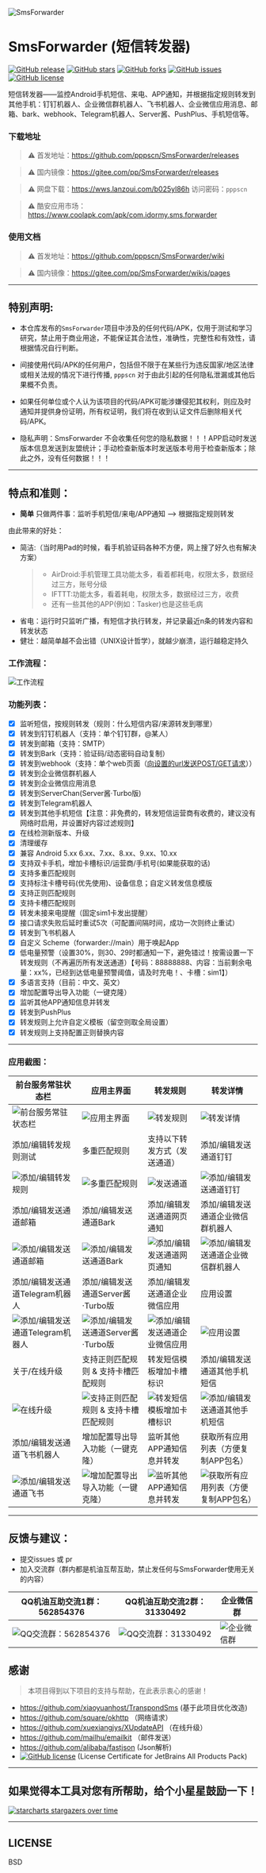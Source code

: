 ![SmsForwarder](pic/SmsForwarder.png)

# SmsForwarder (短信转发器)

[![GitHub release](https://img.shields.io/github/release/pppscn/SmsForwarder.svg)](https://github.com/pppscn/SmsForwarder/releases) [![GitHub stars](https://img.shields.io/github/stars/pppscn/SmsForwarder)](https://github.com/pppscn/SmsForwarder/stargazers) [![GitHub forks](https://img.shields.io/github/forks/pppscn/SmsForwarder)](https://github.com/pppscn/SmsForwarder/network/members) [![GitHub issues](https://img.shields.io/github/issues/pppscn/SmsForwarder)](https://github.com/pppscn/SmsForwarder/issues) [![GitHub license](https://img.shields.io/github/license/pppscn/SmsForwarder)](https://github.com/pppscn/SmsForwarder/blob/main/LICENSE)

短信转发器——监控Android手机短信、来电、APP通知，并根据指定规则转发到其他手机：钉钉机器人、企业微信群机器人、飞书机器人、企业微信应用消息、邮箱、bark、webhook、Telegram机器人、Server酱、PushPlus、手机短信等。

### 下载地址

> ⚠ 首发地址：https://github.com/pppscn/SmsForwarder/releases

> ⚠ 国内镜像：https://gitee.com/pp/SmsForwarder/releases

> ⚠ 网盘下载：https://wws.lanzoui.com/b025yl86h 访问密码：`pppscn`

> ⚠ 酷安应用市场：https://www.coolapk.com/apk/com.idormy.sms.forwarder

### 使用文档

> ⚠ 首发地址：https://github.com/pppscn/SmsForwarder/wiki

> ⚠ 国内镜像：https://gitee.com/pp/SmsForwarder/wikis/pages

--------

## 特别声明:

* 本仓库发布的`SmsForwarder`项目中涉及的任何代码/APK，仅用于测试和学习研究，禁止用于商业用途，不能保证其合法性，准确性，完整性和有效性，请根据情况自行判断。

* 间接使用代码/APK的任何用户，包括但不限于在某些行为违反国家/地区法律或相关法规的情况下进行传播, `pppscn` 对于由此引起的任何隐私泄漏或其他后果概不负责。

* 如果任何单位或个人认为该项目的代码/APK可能涉嫌侵犯其权利，则应及时通知并提供身份证明，所有权证明，我们将在收到认证文件后删除相关代码/APK。

* 隐私声明：SmsForwarder 不会收集任何您的隐私数据！！！APP启动时发送版本信息发送到友盟统计；手动检查新版本时发送版本号用于检查新版本；除此之外，没有任何数据！！！

--------

## 特点和准则：

* **简单** 只做两件事：监听手机短信/来电/APP通知 --> 根据指定规则转发

由此带来的好处：

* 简洁:（当时用Pad的时候，看手机验证码各种不方便，网上搜了好久也有解决方案）
  > + AirDroid:手机管理工具功能太多，看着都耗电，权限太多，数据经过三方，账号分级
  > + IFTTT:功能太多，看着耗电，权限太多，数据经过三方，收费
  > + 还有一些其他的APP(例如：Tasker)也是这些毛病
* 省电：运行时只监听广播，有短信才执行转发，并记录最近n条的转发内容和转发状态
* 健壮：越简单越不会出错（UNIX设计哲学），就越少崩溃，运行越稳定持久

### 工作流程：

![工作流程](pic/working_principle.png "工作流程")

### 功能列表：

- [x] 监听短信，按规则转发（规则：什么短信内容/来源转发到哪里）
- [x] 转发到钉钉机器人（支持：单个钉钉群，@某人）
- [x] 转发到邮箱（支持：SMTP）
- [x] 转发到Bark（支持：验证码/动态密码自动复制）
- [x] 转发到webhook（支持：单个web页面（[向设置的url发送POST/GET请求](doc/POST_WEB.md)））
- [x] 转发到企业微信群机器人
- [x] 转发到企业微信应用消息
- [x] 转发到ServerChan(Server酱·Turbo版)
- [x] 转发到Telegram机器人
- [x] 转发到其他手机短信【注意：非免费的，转发短信运营商有收费的，建议没有网络时启用，并设置好内容过滤规则】
- [x] 在线检测新版本、升级
- [x] 清理缓存
- [x] 兼容 Android 5.xx 6.xx、7.xx、8.xx、9.xx、10.xx
- [x] 支持双卡手机，增加卡槽标识/运营商/手机号(如果能获取的话)
- [x] 支持多重匹配规则
- [x] 支持标注卡槽号码(优先使用)、设备信息；自定义转发信息模版
- [x] 支持正则匹配规则
- [x] 支持卡槽匹配规则
- [x] 转发未接来电提醒（固定sim1卡发出提醒）
- [x] 接口请求失败后延时重试5次（可配置间隔时间，成功一次则终止重试）
- [x] 转发到飞书机器人
- [x] 自定义 Scheme（forwarder://main）用于唤起App
- [x] 低电量预警（设置30%，则30、29时都通知一下，避免错过！按需设置一下转发规则（不再遍历所有发送通道）【号码：88888888、内容：当前剩余电量：xx%，已经到达低电量预警阈值，请及时充电！、卡槽：sim1】）
- [x] 多语言支持（目前：中文、英文）
- [x] 增加配置导出导入功能（一键克隆）
- [x] 监听其他APP通知信息并转发
- [x] 转发到PushPlus
- [x] 转发规则上允许自定义模板（留空则取全局设置）
- [x] 转发规则上支持配置正则替换内容

--------

### 应用截图：

| 前台服务常驻状态栏 | 应用主界面 | 转发规则 | 转发详情 |
|  ----  | ----  |  ----  | ----  |
| ![前台服务常驻状态栏](pic/taskbar.jpg "前台服务常驻状态栏") | ![应用主界面](pic/main.png "应用主界面") | ![转发规则](pic/rule.jpg "转发规则") | ![转发详情](pic/maindetail.jpg "转发详情") |
| 添加/编辑转发规则测试 | 多重匹配规则 | 支持以下转发方式（发送通道） | 添加/编辑发送通道钉钉 |
| ![添加/编辑转发规则](pic/ruleset.png "添加/编辑转发规则") | ![多重匹配规则](pic/multimatch.png "多重匹配规则") | ![发送通道](pic/sender.jpg "发送通道") | ![添加/编辑发送通道钉钉](pic/sendersetdingding.jpg "添加/编辑发送通道钉钉") |
| 添加/编辑发送通道邮箱 | 添加/编辑发送通道Bark | 添加/编辑发送通道网页通知 | 添加/编辑发送通道企业微信群机器人 |
| ![添加/编辑发送通道邮箱](pic/sendersetemail.jpg "添加/编辑发送通道邮箱") | ![添加/编辑发送通道Bark](pic/sendersetbark.png "添加/编辑发送通道Bark") | ![添加/编辑发送通道网页通知](pic/sendersetwebnotify.jpg "添加/编辑发送通道网页通知") | ![添加/编辑发送通道企业微信群机器人](pic/sendersetqywechat.jpg "添加/编辑发送通道企业微信群机器人") |
| 添加/编辑发送通道Telegram机器人 | 添加/编辑发送通道Server酱·Turbo版 | 添加/编辑发送通道企业微信应用 | 应用设置 |
| ![添加/编辑发送通道Telegram机器人](pic/sendertelegram.jpg "添加/编辑发送通道Telegram机器人") | ![添加/编辑发送通道Server酱·Turbo版](pic/senderserverchan.jpg "添加/编辑发送通道Server酱·Turbo版") | ![添加/编辑发送通道企业微信应用](pic/sendersetqywxapp.jpg "添加/编辑发送通道企业微信应用") | ![应用设置](pic/setting.jpg "应用设置") |
| 关于/在线升级 | 支持正则匹配规则 & 支持卡槽匹配规则 | 转发短信模板增加卡槽标识 | 添加/编辑发送通道其他手机短信 |
| ![在线升级](pic/update.jpg "在线升级") | ![支持正则匹配规则 & 支持卡槽匹配规则](pic/regex.jpg "支持正则匹配规则 & 支持卡槽匹配规则") | ![转发短信模板增加卡槽标识](pic/siminfo.jpg "转发短信模板增加卡槽标识") | ![添加/编辑发送通道其他手机短信](pic/sendersetsms.jpg "添加/编辑发送通道其他手机短信") |
| 添加/编辑发送通道飞书机器人 | 增加配置导出导入功能（一键克隆） | 监听其他APP通知信息并转发 | 获取所有应用列表（方便复制APP包名）|
| ![添加/编辑发送通道飞书](pic/senderfeishu.png "添加/编辑发送通道飞书") | ![增加配置导出导入功能（一键克隆）](pic/clone.png "增加配置导出导入功能（一键克隆）") | ![监听其他APP通知信息并转发](pic/app_notify.png "监听其他APP通知信息并转发") | ![获取所有应用列表（方便复制APP包名）](pic/app_list.png "获取所有应用列表（方便复制APP包名）") |

--------

## 反馈与建议：

+ 提交issues 或 pr
+ 加入交流群（群内都是机油互帮互助，禁止发任何与SmsForwarder使用无关的内容）

| QQ机油互助交流1群：562854376 | QQ机油互助交流2群：31330492 | 企业微信群 |
|  ----  | ----  | ----  |
| ![QQ交流群：562854376](pic/qqgroup_1.jpg "QQ交流群：562854376") | ![QQ交流群：31330492](pic/qqgroup_2.jpg "QQ交流群：31330492") | ![企业微信群](pic/qywechat.png "企业微信群") |

## 感谢

> 本项目得到以下项目的支持与帮助，在此表示衷心的感谢！

+ https://github.com/xiaoyuanhost/TranspondSms (基于此项目优化改造)
+ https://github.com/square/okhttp （网络请求）
+ https://github.com/xuexiangjys/XUpdateAPI （在线升级）
+ https://github.com/mailhu/emailkit （邮件发送）
+ https://github.com/alibaba/fastjson (Json解析)
+ [![GitHub license](https://resources.jetbrains.com/storage/products/company/brand/logos/jb_beam.svg?_ga=2.126618957.1361252949.1638261367-1417196221.1635638144&_gl=1*1pfl3dq*_ga*MTQxNzE5NjIyMS4xNjM1NjM4MTQ0*_ga_V0XZL7QHEB*MTYzODMzMjA4OC43LjAuMTYzODMzMjA5Ny4w)](https://jb.gg/OpenSourceSupport)  (License Certificate for JetBrains All Products Pack)

--------

## 如果觉得本工具对您有所帮助，给个小星星鼓励一下！

[![starcharts stargazers over time](https://starchart.cc/pppscn/SmsForwarder.svg)](https://github.com/pppscn/SmsForwarder)

--------

## LICENSE

BSD